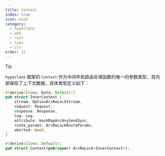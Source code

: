 ```yaml
---
title: Context
index: true
icon: book
category:
  - hyperlane
  - web
  - rust
  - type
  - ctx
order: 11
---
```


<Share colorful />

> [!tip]
>
> `hyperlane` 框架的 `Context` 作为中间件和路由处理函数的唯一的参数类型，其内部保存了上下文数据，具体类型定义如下：

```rust
#[derive(Clone, Data, Default)]
pub struct InnerContext {
    stream: OptionArcRwLockStream,
    request: Request,
    response: Response,
    log: Log,
    attribute: HashMapArcAnySendSync,
    route_params: ArcRwLockRouteParams,
    aborted: bool,
}

#[derive(Clone, Default)]
pub struct Context(pub(super) ArcRwLock<InnerContext>);
```

<Bottom />

